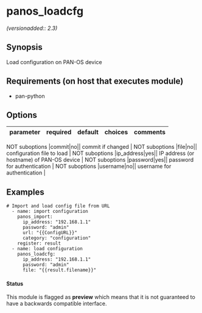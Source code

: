 # panos_loadcfg

_(versionadded:: 2.3)_


## Synopsis

Load configuration on PAN-OS device


## Requirements (on host that executes module)

- pan-python

## Options

| parameter | required | default | choices | comments |
| --- | --- | --- | --- | --- |

NOT suboptions
|commit|no||
commit if changed
 |
NOT suboptions
|file|no||
configuration file to load
 |
NOT suboptions
|ip_address|yes||
IP address (or hostname) of PAN-OS device
 |
NOT suboptions
|password|yes||
password for authentication
 |
NOT suboptions
|username|no||
username for authentication
 |

## Examples

    # Import and load config file from URL
      - name: import configuration
        panos_import:
          ip_address: "192.168.1.1"
          password: "admin"
          url: "{{ConfigURL}}"
          category: "configuration"
        register: result
      - name: load configuration
        panos_loadcfg:
          ip_address: "192.168.1.1"
          password: "admin"
          file: "{{result.filename}}"




#### Status

This module is flagged as **preview** which means that it is not guaranteed to have a backwards compatible interface.

